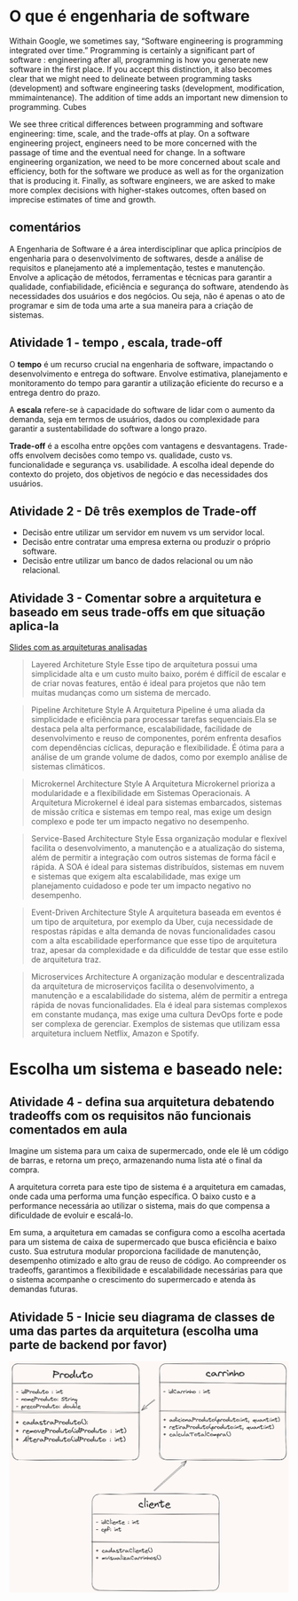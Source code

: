 # O que é engenharia de software

Withain Google, we sometimes say, “Software engineering is programming integrated over time.” Programming is certainly a significant part of software : engineering after all, programming is how you generate new software in the first place. If you accept this distinction, it also becomes clear that we might need to delineate between programming tasks (development) and software engineering tasks (development, modification, mmimaintenance). The addition of time adds an important new dimension to programming. Cubes


We see three critical differences between programming and software engineering: time, scale, and the trade-offs at play. On a software engineering project, engineers need to be more concerned with the passage of time and the eventual need for change. In a software engineering organization, we need to be more concerned about scale and efficiency, both for the software we produce as well as for the organization that is producing it. Finally, as software engineers, we are asked to make more complex decisions with higher-stakes outcomes, often based on imprecise estimates of time and growth.

## comentários
A Engenharia de Software é a área interdisciplinar que aplica princípios de engenharia para o desenvolvimento de softwares, desde a análise de requisitos e planejamento até a implementação, testes e manutenção. Envolve a aplicação de métodos, ferramentas e técnicas para garantir a qualidade, confiabilidade, eficiência e segurança do software, atendendo às necessidades dos usuários e dos negócios. Ou seja, não é apenas o ato de programar e sim de toda uma arte a sua maneira para a criação de sistemas.

## Atividade 1 - tempo , escala, trade-off

O **tempo** é um recurso crucial na engenharia de software, impactando o desenvolvimento e entrega do software. Envolve estimativa, planejamento e monitoramento do tempo para garantir a utilização eficiente do recurso e a entrega dentro do prazo.

A **escala** refere-se à capacidade do software de lidar com o aumento da demanda, seja em termos de usuários, dados ou complexidade para garantir a sustentabilidade do software a longo prazo.

**Trade-off** é a escolha entre opções com vantagens e desvantagens. Trade-offs envolvem decisões como tempo vs. qualidade, custo vs. funcionalidade e segurança vs. usabilidade. A escolha ideal depende do contexto do projeto, dos objetivos de negócio e das necessidades dos usuários.

## Atividade 2 - Dê três exemplos de Trade-off
- Decisão entre utilizar um servidor em nuvem vs um servidor local.
- Decisão entre contratar uma empresa externa ou produzir o próprio software.
- Decisão entre utilizar um banco de dados relacional ou um não relacional.

## Atividade 3 - Comentar sobre a arquitetura e baseado em seus trade-offs em que situação aplica-la
[Slides com as arquiteturas analisadas](https://docs.google.com/presentation/d/1Lmad2CS1pM1UycQpYn6FiDm2NsEO6CVSchym65tuk4U/edit#slide=id.g1f2b4e971a0_0_179)

> Layered Architeture Style
Esse tipo de arquitetura possui uma simplicidade alta e um custo muito baixo, porém é diffícil de escalar e de criar novas features, então é ideal para projetos que não tem muitas mudanças como um sistema de mercado.

> Pipeline Architeture Style
A Arquitetura Pipeline é uma aliada da simplicidade e eficiência para processar tarefas sequenciais.Ela se destaca pela alta performance, escalabilidade, facilidade de desenvolvimento e reuso de componentes, porém enfrenta desafios com dependências cíclicas, depuração e flexibilidade. É ótima para a análise de um grande volume de dados, como por exemplo análise de sistemas climáticos.

> Microkernel Architecture Style
A Arquitetura Microkernel prioriza a modularidade e a flexibilidade em Sistemas Operacionais. A Arquitetura Microkernel é ideal para sistemas embarcados, sistemas de missão crítica e sistemas em tempo real, mas exige um design complexo e pode ter um impacto negativo no desempenho.

> Service-Based Architecture Style
Essa organização modular e flexível facilita o desenvolvimento, a manutenção e a atualização do sistema, além de permitir a integração com outros sistemas de forma fácil e rápida. A SOA é ideal para sistemas distribuídos, sistemas em nuvem e sistemas que exigem alta escalabilidade, mas exige um planejamento cuidadoso e pode ter um impacto negativo no desempenho.

> Event-Driven Architecture Style
A arquitetura baseada em eventos é um tipo de arquitetura, por exemplo da Uber, cuja necessidade de respostas rápidas e alta demanda de novas funcionalidades casou com a alta escabilidade eperformance que esse tipo de arquitetura traz, apesar da complexidade e da dificuldde de testar que esse estilo de arquitetura traz.

> Microservices Architecture
A organização modular e descentralizada da arquitetura de microserviços facilita o desenvolvimento, a manutenção e a escalabilidade do sistema, além de permitir a entrega rápida de novas funcionalidades. Ela é ideal para sistemas complexos em constante mudança, mas exige uma cultura DevOps forte e pode ser complexa de gerenciar. Exemplos de sistemas que utilizam essa arquitetura incluem Netflix, Amazon e Spotify.


# Escolha um sistema e baseado nele:

## Atividade 4 - defina sua arquitetura debatendo tradeoffs com os requisitos não funcionais comentados em aula
Imagine um sistema para um caixa de supermercado, onde ele lê um código de barras, e retorna um preço, armazenando numa lista até o final da compra. 

A arquitetura correta para este tipo de sistema é a arquitetura em camadas, onde cada uma performa uma função específica. O baixo custo e a performance necessária ao utilizar o sistema, mais do que compensa a dificuldade de evoluir e escalá-lo.

Em suma, a arquitetura em camadas se configura como a escolha acertada para um sistema de caixa de supermercado que busca eficiência e baixo custo. Sua estrutura modular proporciona facilidade de manutenção, desempenho otimizado e alto grau de reuso de código. Ao compreender os tradeoffs, garantimos a flexibilidade e escalabilidade necessárias para que o sistema acompanhe o crescimento do supermercado e atenda às demandas futuras.

## Atividade 5 - Inicie seu diagrama de classes de uma das partes da arquitetura (escolha uma parte de backend por favor)

![Alt text](image-1.png)

